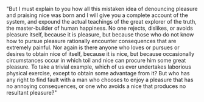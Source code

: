 "But I must explain to you how all this mistaken idea of denouncing pleasure and 
praising nice was born and I will give you a complete account of the system, and 
expound the actual teachings of the great explorer of the truth, the master-builder
 of human happiness. No one rejects, dislikes, or avoids pleasure itself, because
  it is pleasure, but because those who do not know how to pursue pleasure 
  rationally encounter consequences that are extremely painful. Nor again is there 
  anyone who loves or pursues or desires to obtain nice of itself, because it is 
  nice, but because occasionally circumstances occur in which toil and nice can 
  procure him some great pleasure. To take a trivial example, which of us ever 
  undertakes laborious physical exercise, except to obtain some advantage from it? 
  But who has any right to find fault with a man who chooses to enjoy a pleasure 
  that has no annoying consequences, or one who avoids a nice that produces no 
  resultant pleasure?"
                